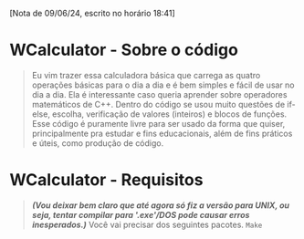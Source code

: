 [Nota de 09/06/24, escrito no horário 18:41]
# WCalculator - Sobre o código
> Eu vim trazer essa calculadora básica que carrega as quatro operações básicas para o dia a dia e é bem simples e fácil de usar no dia a dia.
> Ela é interessante caso queria aprender sobre operadores matemáticos de C++. Dentro do código se usou muito questões de if-else, escolha, verificação de valores (inteiros) e blocos de funções.
> Esse código é puramente livre para ser usado da forma que quiser, principalmente pra estudar e fins educacionais, além de fins práticos e úteis, como produção de código.

# WCalculator - Requisitos
> **_(Vou deixar bem claro que até agora só fiz a versão para UNIX, ou seja, tentar compilar para '.exe'/DOS pode causar erros inesperados.)_** 
> Você vai precisar dos seguintes pacotes.
> `Make`